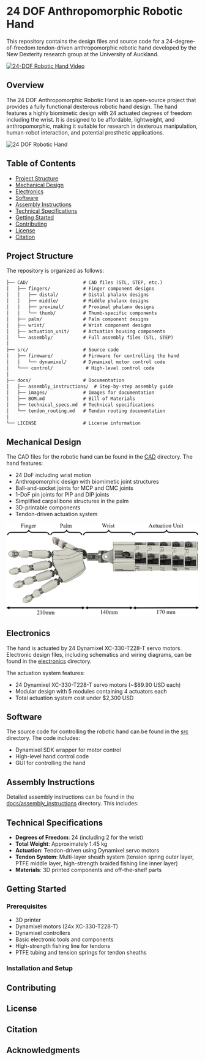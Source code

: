 # 24 DOF Anthropomorphic Robotic Hand

This repository contains the design files and source code for a 24-degree-of-freedom tendon-driven anthropomorphic robotic hand developed by the New Dexterity research group at the University of Auckland.

[![24-DOF Robotic Hand Video](https://img.youtube.com/vi/ohg968oTFxQ/0.jpg)](https://youtu.be/ohg968oTFxQ)


## Overview

The 24 DOF Anthropomorphic Robotic Hand is an open-source project that provides a fully functional dexterous robotic hand design. The hand features a highly biomimetic design with 24 actuated degrees of freedom including the wrist. It is designed to be affordable, lightweight, and anthropomorphic, making it suitable for research in dexterous manipulation, human-robot interaction, and potential prosthetic applications.

<img src="docs/images/hand_overview.png" alt="24 DOF Robotic Hand" width="600"/>

## Table of Contents

- [Project Structure](#project-structure)
- [Mechanical Design](#mechanical-design)
- [Electronics](#electronics)
- [Software](#software)
- [Assembly Instructions](#assembly-instructions)
- [Technical Specifications](#technical-specifications)
- [Getting Started](#getting-started)
- [Contributing](#contributing)
- [License](#license)
- [Citation](#citation)

## Project Structure

The repository is organized as follows:

```
├── CAD/                    # CAD files (STL, STEP, etc.)
│   ├── fingers/            # Finger component designs
│   │   ├── distal/         # Distal phalanx designs
│   │   ├── middle/         # Middle phalanx designs
│   │   ├── proximal/       # Proximal phalanx designs
│   │   └── thumb/          # Thumb-specific components
│   ├── palm/               # Palm component designs
│   ├── wrist/              # Wrist component designs
│   ├── actuation_unit/     # Actuation housing components
│   └── assembly/           # Full assembly files (STL, STEP)
│
├── src/                    # Source code
│   ├── firmware/           # Firmware for controlling the hand
│   │   └── dynamixel/      # Dynamixel motor control code
│   └─── control/            # High-level control code
│
├── docs/                   # Documentation
│   ├── assembly_instructions/  # Step-by-step assembly guide
│   ├── images/             # Images for documentation
│   ├── BOM.md              # Bill of Materials
│   ├── technical_specs.md  # Technical specifications
│   └── tendon_routing.md   # Tendon routing documentation
│
└── LICENSE                 # License information
```

## Mechanical Design

The CAD files for the robotic hand can be found in the [CAD](./CAD) directory. The hand features:

- 24 DoF including wrist motion
- Anthropomorphic design with biomimetic joint structures
- Ball-and-socket joints for MCP and CMC joints
- 1-DoF pin joints for PIP and DIP joints
- Simplified carpal bone structures in the palm
- 3D-printable components
- Tendon-driven actuation system

<img src="docs/images/mechanical_design.png" alt="Mechanical Design" width="600"/>

## Electronics

The hand is actuated by 24 Dynamixel XC-330-T228-T servo motors. Electronic design files, including schematics and wiring diagrams, can be found in the [electronics](./electronics) directory.

The actuation system features:
- 24 Dynamixel XC-330-T228-T servo motors (~$89.90 USD each)
- Modular design with 5 modules containing 4 actuators each
- Total actuation system cost under $2,300 USD

## Software

The source code for controlling the robotic hand can be found in the [src](./src) directory. The code includes:

- Dynamixel SDK wrapper for motor control
- High-level hand control code
- GUI for controlling the hand

## Assembly Instructions

Detailed assembly instructions can be found in the [docs/assembly_instructions](./docs/assembly_instructions) directory. This includes:

<!-- - Step-by-step assembly guides -->
<!-- - Tendon routing instructions
- Wiring diagrams
- Calibration procedures -->

## Technical Specifications

- **Degrees of Freedom**: 24 (including 2 for the wrist)
- **Total Weight**: Approximately 1.45 kg
- **Actuation**: Tendon-driven using Dynamixel servo motors
- **Tendon System**: Multi-layer sheath system (tension spring outer layer, PTFE middle layer, high-strength braided fishing line inner layer)
- **Materials**: 3D printed components and off-the-shelf parts
<!--- **Workspace**: Comparable to the Shadow Hand (see [experiments/workspace_analysis](./experiments/workspace_analysis))-->
<!--- **Repeatability**: High repeatability with average standard deviation <1mm in position and <5.3° in orientation-->

## Getting Started

### Prerequisites

- 3D printer
- Dynamixel motors (24x XC-330-T228-T)
- Dynamixel controllers
- Basic electronic tools and components
- High-strength fishing line for tendons
- PTFE tubing and tension springs for tendon sheaths

### Installation and Setup

<!-- 1. Clone this repository
2. Follow the [assembly instructions](./docs/assembly_instructions)
3. Install the required software dependencies
4. Connect the hand to your computer and run the example code -->

## Contributing

<!-- Contributions to the project are welcome! Please see [CONTRIBUTING.md](./CONTRIBUTING.md) for details. -->

## License

<!-- This project is licensed under the [MIT License](./LICENSE). -->

## Citation

<!-- If you use this design in your research, please cite: -->

<!-- ```
@inproceedings{Kobayashi_Liarokapis_2025,
  title={Design of Highly-Actuated, Anthropomorphic Robotic Hand Testbed for Dexterous Manipulation Tasks},
  author={Kobayashi, Masahiro and Liarokapis, Minas},
  booktitle={IEEE/RSJ International Conference on Intelligent Robots and Systems (IROS)},
  year={2025}
}
``` -->

## Acknowledgments

